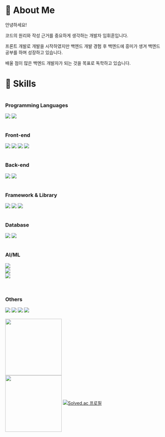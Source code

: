 <h1>👀 About Me</h1> 
</hr>
<p dir='auto'>
    <storng>안녕하세요!</storng>
    <p>코드의 원리와 작성 근거를 중요하게 생각하는 개발자 임휘훈입니다.</p>
    <p>프론트 개발로 개발을 시작하였지만 백엔드 개발 경험 후 백엔드에 흥미가 생겨 백엔드 공부를 하며 성장하고 있습니다.</p>
    <p>배울 점이 많은 백엔드 개발자가 되는 것을 목표로 독학하고 있습니다.</p>
</p>
<h1>🔨 Skills </h1>
<div style="display:flex; flex-direction:column; align-items:flex-start;">
    <!-- Frontend -->
    <h3><strong>Programming Languages</strong></h3>
    <div>
        <img src="https://img.shields.io/badge/JavaScript-FF9A00?style=flat-round&logo=JavaScript&logoColor=white"> 
        <img src="https://img.shields.io/badge/python-3776AB?style=flat-round&logo=python&logoColor=white"> 
    </div>
    <br/>
    <h3><strong>Front-end</strong></h3>
    <div>
        <img src="https://img.shields.io/badge/HTML5-E34F26?style=flat-round&logo=html5&logoColor=white" > 
        <img src="https://img.shields.io/badge/CSS-1572B6?style=flat-round&logo=css3&logoColor=white"> 
        <img src="https://img.shields.io/badge/React.js-6EC0EB?style=flat-round&logo=React&logoColor=white"> 
        <img src="https://img.shields.io/badge/bootstrap-7952B3?style=flat-round&logo=bootstrap&logoColor=white">
    </div>
    <br/>
    <!-- Backend -->
    <h3><strong>Back-end</strong></h3>
    <div>
        <img src="https://img.shields.io/badge/Node.js-339933?style=flat-round&logo=Node.js&logoColor=white"> 
        <img src="https://img.shields.io/badge/NestJS-E0234E?style=flat-round&logo=NestJS&logoColor=white"> 
    </div>
    <br/>
    <!-- Framework -->
    <h3><strong>Framework & Library</strong></h3>
    <div>
        <img src="https://img.shields.io/badge/express.js-000000?style=flat-round&logo=express&logoColor=white"> 
        <img src="https://img.shields.io/badge/Flask-000000?style=flat-round&logo=Flask&logoColor=white"> 
        <img src="https://img.shields.io/badge/Socket.io-010101?style=flat-round&logo=Socket.io&logoColor=white"> 
    </div>
    <br/>
    <!-- Database -->
    <h3><strong>Database</strong></h3>
    <div>
        <img src="https://img.shields.io/badge/oracle-F80000?style=flat-round&logo=oracle&logoColor=white"> 
        <img src="https://img.shields.io/badge/mysql-4479A1?style=flat-round&logo=mysql&logoColor=white"> 
    </div>
    <br/>
    <!-- AI/ML -->
    <h3><strong>AI/ML</strong></h3>
        <img src="https://img.shields.io/badge/tensorflow-FF6F00?style=flat-round&logo=tensorflow&logoColor=white"> 
        <img src="https://img.shields.io/badge/opencv-5C3EE8?style=flat-round&logo=opencv&logoColor=white"> 
        <img src="https://img.shields.io/badge/pandas-150458?style=flat-round&logo=pandas&logoColor=white"> 
    <!-- Others -->
    <br/>
    <br/>
    <h3><strong>Others</strong></h3>
    <div>
        <img src="https://img.shields.io/badge/Adobe Photoshop-31A8FF?style=flat-round&logo=Adobe Photoshop&logoColor=white">
        <img src="https://img.shields.io/badge/Adobe Illustrator-FF9A00?style=flat-round&logo=Adobe Illustrator&logoColor=white">
        <img src="https://img.shields.io/badge/Adobe Premiere Pro-9999FF?style=flat-round&logo=Adobe Premiere Pro&logoColor=white">
        <img src="https://img.shields.io/badge/Adobe After Effects-9999FF?style=flat-round&logo=Adobe After Effects&logoColor=white">
    </div>
    <br>
    <div>
        <a href="https://github.com/iimmuunnee"><img align="center" style="height:180px" src="https://github-readme-stats.vercel.app/api/top-langs/?                
username=iimmuunnee&hide=jyupeternotebook&layout=compact&theme=nord&hide_border=true&langs_count=4" /></a> 
    <div/>
    </hr>
    <div>
                <a href="https://github.com/iimmuunnee"><img align="center" style="height:180px" src="https://github-readme-stats.vercel.app/api/top-langs/?                
username=iimmuunnee&hide=jyupeternotebook&layout=compact&theme=nord&hide_border=true&langs_count=4" /></a> 
        <a href="https://solved.ac/glgmsl" rel="nofollow"><img src="http://mazassumnida.wtf/api/v2/generate_badge?boj=glgmsl" alt="Solved.ac 프로필" data-canonical-src="http://mazassumnida.wtf/api/v2/generate_badge?boj=glgmsl" style="max-width: 100%;"></a>
    </div>
    
</div>

<!--
https://github-readme-stats.vercel.app/api/top-langs/?username=anuraghazra&layout=compact
**iimmuunnee/iimmuunnee** is a ✨ _special_ ✨ repository because its `README.md` (this file) appears on your GitHub profile.
https://simpleicons.org/
사용방법
<img src="https://img.shields.io/badge/표시할이름-색상?style=for-the-badge&logo=기술스택아이콘&logoColor=white">
Here are some ideas to get you started:

- 🔭 I’m currently working on ...
- 🌱 I’m currently learning ...
- 👯 I’m looking to collaborate on ...
- 🤔 I’m looking for help with ...
- 💬 Ask me about ...
- 📫 How to reach me: ...
- 😄 Pronouns: ...
- ⚡ Fun fact: ...
-->
